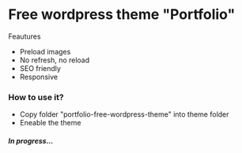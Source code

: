 # Free wordpress theme "Portfolio"

Feautures

 * Preload images
 * No refresh, no reload
 * SEO friendly
 * Responsive

### How to use it?

 * Copy folder "portfolio-free-wordpress-theme" into theme folder
 * Eneable the theme

##### In progress...